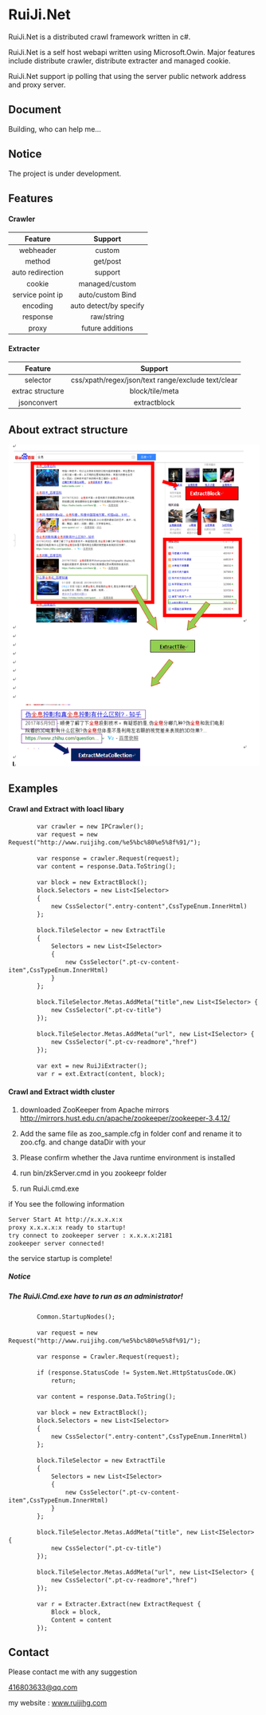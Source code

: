 # RuiJi.Net
RuiJi.Net is a distributed crawl framework written in c#.

RuiJi.Net is a self host webapi written using Microsoft.Owin. Major features include distribute crawler, distribute extracter and managed cookie.

RuiJi.Net support ip polling that using the server public network address and proxy server.

## Document

Building, who can help me...

## Notice

The project is under development.

## Features

#### Crawler

| Feature | Support |
| :-: | :-:  |
| webheader |  custom  |
| method | get/post |
| auto redirection | support |
| cookie | managed/custom |
| service point ip | auto/custom Bind |
| encoding | auto detect/by specify |
| response | raw/string |
| proxy | future additions |

#### Extracter

| Feature | Support |
| :-: | :-:  |
| selector |  css/xpath/regex/json/text range/exclude text/clear  |
| extrac structure | block/tile/meta |
| jsonconvert | extractblock |

## About extract structure

 ![Image text](/RuiJi.ChromePlugin/extract_structure.png)


## Examples

#### Crawl and Extract with loacl libary 


            var crawler = new IPCrawler();
            var request = new Request("http://www.ruijihg.com/%e5%bc%80%e5%8f%91/");

            var response = crawler.Request(request);
            var content = response.Data.ToString();

            var block = new ExtractBlock();
            block.Selectors = new List<ISelector>
            {
                new CssSelector(".entry-content",CssTypeEnum.InnerHtml)
            };

            block.TileSelector = new ExtractTile
            {
                Selectors = new List<ISelector>
                {
                    new CssSelector(".pt-cv-content-item",CssTypeEnum.InnerHtml)
                }
            };

            block.TileSelector.Metas.AddMeta("title",new List<ISelector> {
                new CssSelector(".pt-cv-title")
            });

            block.TileSelector.Metas.AddMeta("url", new List<ISelector> {
                new CssSelector(".pt-cv-readmore","href")
            });

            var ext = new RuiJiExtracter();
            var r = ext.Extract(content, block);


#### Crawl and Extract width cluster 

1. downloaded ZooKeeper from Apache mirrors http://mirrors.hust.edu.cn/apache/zookeeper/zookeeper-3.4.12/

2. Add the same file as zoo_sample.cfg in folder conf and rename it to zoo.cfg. and change dataDir with your

3. Please confirm whether the Java runtime environment is installed

4. run bin/zkServer.cmd in you zookeepr folder

5. run RuiJi.cmd.exe 

if You see the following information

    Server Start At http://x.x.x.x:x
    proxy x.x.x.x:x ready to startup!
    try connect to zookeeper server : x.x.x.x:2181
    zookeeper server connected!

the service startup is complete!

##### Notice 
##### The RuiJi.Cmd.exe have to run as an administrator!


            Common.StartupNodes();

            var request = new Request("http://www.ruijihg.com/%e5%bc%80%e5%8f%91/");

            var response = Crawler.Request(request);

            if (response.StatusCode != System.Net.HttpStatusCode.OK)
                return;

            var content = response.Data.ToString();

            var block = new ExtractBlock();
            block.Selectors = new List<ISelector>
            {
                new CssSelector(".entry-content",CssTypeEnum.InnerHtml)
            };

            block.TileSelector = new ExtractTile
            {
                Selectors = new List<ISelector>
                {
                    new CssSelector(".pt-cv-content-item",CssTypeEnum.InnerHtml)
                }
            };

            block.TileSelector.Metas.AddMeta("title", new List<ISelector> {
                new CssSelector(".pt-cv-title")
            });

            block.TileSelector.Metas.AddMeta("url", new List<ISelector> {
                new CssSelector(".pt-cv-readmore","href")
            });

            var r = Extracter.Extract(new ExtractRequest {
                Block = block,
                Content = content
            });


## Contact
Please contact me with any suggestion

416803633@qq.com

my website : www.ruijihg.com